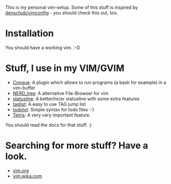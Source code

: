 This is my personal vim-setup. Some of this stuff is inspired by
[denschub/vimconfig](https://github.com/denschub/vimconfig) - you should check this out, too.

# Installation
You should have a working vim. :-D


# Stuff, I use in my VIM/GVIM
* [Conque](http://code.google.com/p/conque/): A plugin which allows to run programs (a bash for example) in a vim-buffer
* [NERD_tree](http://www.vim.org/scripts/script.php?script_id=273): A alternative File-Browser for vim
* [statusline](http://www.vim.org/scripts/script.php?script_id=3734): A better/nicer statusline with some extra features
* [taglist](http://www.vim.org/scripts/script.php?script_id=273): A easy to use TAG jump list
* [todotxt](http://www.vim.org/scripts/script.php?script_id=3264): Simple syntax for todo files :-)
* [Tetris](http://www.vim.org/scripts/script.php?script_id=172): A very very important feature.

You should read the docs for that stuff. :)

# Searching for more stuff? Have a look.
* [vim.org](http://www.vim.org/scripts/script.php)
* [vim.wika.com](http://vim.wikia.com/wiki/Vim_Tips_Wiki)
